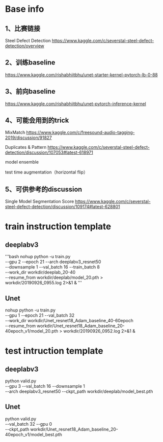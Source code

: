 # Base info
## 1、比赛链接
Steel Defect Detection
https://www.kaggle.com/c/severstal-steel-defect-detection/overview

## 2、训练baseline
https://www.kaggle.com/rishabhiitbhu/unet-starter-kernel-pytorch-lb-0-88

## 3、前向baseline
https://www.kaggle.com/rishabhiitbhu/unet-pytorch-inference-kernel

## 4、可能会用到的trick
MixMatch https://www.kaggle.com/c/freesound-audio-tagging-2019/discussion/91827

Duplicates & Pattern
https://www.kaggle.com/c/severstal-steel-defect-detection/discussion/107053#latest-618971

model ensemble

test time augmentation（horizontal flip）

## 5、可供参考的discussion
Single Model Segmentation Score
https://www.kaggle.com/c/severstal-steel-defect-detection/discussion/109174#latest-628801

# train instruction template

## deeplabv3
'''bash
nohup python -u train.py \
    --gpu 2 --epoch 21 --arch deeplabv3_resnet50 \
    --downsample 1 --val_batch 16 --train_batch 8 \
    --work_dir workdir/deeplab_20-40 \
    --resume_from workdir/deeplab/model_20.pth > workdir/20190926_0955.log 2>&1 &
'''

## Unet
nohup python -u train.py \
    --gpu 1 --epoch 21 --val_batch 32 \
    --work_dir workdir/Unet_resnet18_Adam_baseline_40-60epoch \
    --resume_from workdir/Unet_resnet18_Adam_baseline_20-40epoch_v1/model_20.pth > workdir/20190926_0952.log 2>&1 &

# test intruction template
## deeplabv3
python valid.py \
    --gpu 3 --val_batch 16 --downsample 1 \
    --arch deeplabv3_resnet50 --ckpt_path workdir/deeplab/model_best.pth 

## Unet
python valid.py \
    --val_batch 32 --gpu 0 \
    --ckpt_path workdir/Unet_resnet18_Adam_baseline_20-40epoch_v1/model_best.pth

